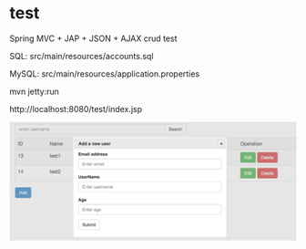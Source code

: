 # test
Spring MVC + JAP + JSON + AJAX crud test

SQL: src/main/resources/accounts.sql

MySQL: src/main/resources/application.properties

mvn jetty:run

http://localhost:8080/test/index.jsp


![Alt text](./crudtest.png "Optional title")
